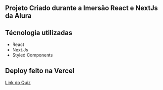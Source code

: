 ## Projeto Criado durante a Imersão React e NextJs da Alura ## 

## Técnologia utilizadas ##
- React
- Next.Js
- Styled Components


## Deploy feito na Vercel ##
[Link do Quiz](https://she-ra-quiz.priscila-une.vercel.app/ "Link do Quiz")
